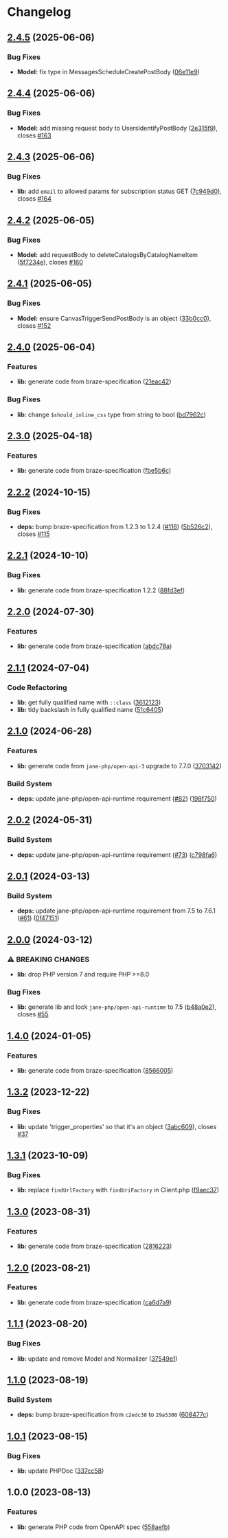 # Changelog

## [2.4.5](https://github.com/braze-community/braze-php/compare/v2.4.4...v2.4.5) (2025-06-06)


### Bug Fixes

* **Model:** fix type in MessagesScheduleCreatePostBody ([06e11e9](https://github.com/braze-community/braze-php/commit/06e11e96f5aacc61ce34305f9d75c9edc217a37b))

## [2.4.4](https://github.com/braze-community/braze-php/compare/v2.4.3...v2.4.4) (2025-06-06)


### Bug Fixes

* **Model:** add missing request body to UsersIdentifyPostBody ([2e315f9](https://github.com/braze-community/braze-php/commit/2e315f9609f66c6a5dba42cd06c7fcf9404f0eed)), closes [#163](https://github.com/braze-community/braze-php/issues/163)

## [2.4.3](https://github.com/braze-community/braze-php/compare/v2.4.2...v2.4.3) (2025-06-06)


### Bug Fixes

* **lib:** add `email` to allowed params for subscription status GET ([7c949d0](https://github.com/braze-community/braze-php/commit/7c949d03187f2d0c53cfab944538ead2f7893303)), closes [#164](https://github.com/braze-community/braze-php/issues/164)

## [2.4.2](https://github.com/braze-community/braze-php/compare/v2.4.1...v2.4.2) (2025-06-05)


### Bug Fixes

* **Model:** add requestBody to deleteCatalogsByCatalogNameItem ([5f7234e](https://github.com/braze-community/braze-php/commit/5f7234eeb62a3173e698b769911efb265050bc66)), closes [#160](https://github.com/braze-community/braze-php/issues/160)

## [2.4.1](https://github.com/braze-community/braze-php/compare/v2.4.0...v2.4.1) (2025-06-05)


### Bug Fixes

* **Model:** ensure CanvasTriggerSendPostBody is an object ([33b0cc0](https://github.com/braze-community/braze-php/commit/33b0cc00750cf14dd72d351f852a2540f11e875d)), closes [#152](https://github.com/braze-community/braze-php/issues/152)

## [2.4.0](https://github.com/braze-community/braze-php/compare/v2.3.0...v2.4.0) (2025-06-04)


### Features

* **lib:** generate code from braze-specification ([21eac42](https://github.com/braze-community/braze-php/commit/21eac42f5672c27ffcc98a85b64c32369271c9f0))


### Bug Fixes

* **lib:** change `$should_inline_css` type from string to bool ([bd7962c](https://github.com/braze-community/braze-php/commit/bd7962cdb12d0f8377c0c8d8b948ff77ca2b6799))

## [2.3.0](https://github.com/braze-community/braze-php/compare/v2.2.2...v2.3.0) (2025-04-18)


### Features

* **lib:** generate code from braze-specification ([fbe5b6c](https://github.com/braze-community/braze-php/commit/fbe5b6cd61cb6ab83e65a65813709fd1f90a0756))

## [2.2.2](https://github.com/braze-community/braze-php/compare/v2.2.1...v2.2.2) (2024-10-15)


### Bug Fixes

* **deps:** bump braze-specification from 1.2.3 to 1.2.4 ([#116](https://github.com/braze-community/braze-php/issues/116)) ([5b526c2](https://github.com/braze-community/braze-php/commit/5b526c26328d0dea74f573bb93952c6f61387e7f)), closes [#115](https://github.com/braze-community/braze-php/issues/115)

## [2.2.1](https://github.com/braze-community/braze-php/compare/v2.2.0...v2.2.1) (2024-10-10)


### Bug Fixes

* **lib:** generate code from braze-specification 1.2.2 ([88fd3ef](https://github.com/braze-community/braze-php/commit/88fd3ef72e3c2596404829e8b79ae30f2702bcf2))

## [2.2.0](https://github.com/braze-community/braze-php/compare/v2.1.1...v2.2.0) (2024-07-30)


### Features

* **lib:** generate code from braze-specification ([abdc78a](https://github.com/braze-community/braze-php/commit/abdc78abd9dd91a6646a3fa22ec2e88c2f75d129))

## [2.1.1](https://github.com/braze-community/braze-php/compare/v2.1.0...v2.1.1) (2024-07-04)


### Code Refactoring

* **lib:** get fully qualified name with `::class` ([3612123](https://github.com/braze-community/braze-php/commit/3612123ab1f8b83584072bd4228ba6504b20aeb7))
* **lib:** tidy backslash in fully qualified name ([51c6405](https://github.com/braze-community/braze-php/commit/51c64052592910c7ddbd6ff39bfff47c4650bfeb))

## [2.1.0](https://github.com/braze-community/braze-php/compare/v2.0.2...v2.1.0) (2024-06-28)


### Features

* **lib:** generate code from `jane-php/open-api-3` upgrade to 7.7.0 ([3703142](https://github.com/braze-community/braze-php/commit/37031428b94a88a9a4b2f6a8795b18ae65d57644))


### Build System

* **deps:** update jane-php/open-api-runtime requirement ([#82](https://github.com/braze-community/braze-php/issues/82)) ([198f750](https://github.com/braze-community/braze-php/commit/198f750b110f305e1a273dd0740c6e8cb10e16f1))

## [2.0.2](https://github.com/braze-community/braze-php/compare/v2.0.1...v2.0.2) (2024-05-31)


### Build System

* **deps:** update jane-php/open-api-runtime requirement ([#73](https://github.com/braze-community/braze-php/issues/73)) ([c798fa6](https://github.com/braze-community/braze-php/commit/c798fa6a9f45fdd03f1c6c76cdc8f97151ed1d55))

## [2.0.1](https://github.com/braze-community/braze-php/compare/v2.0.0...v2.0.1) (2024-03-13)


### Build System

* **deps:** update jane-php/open-api-runtime requirement from 7.5 to 7.6.1 ([#61](https://github.com/braze-community/braze-php/issues/61)) ([0f47151](https://github.com/braze-community/braze-php/commit/0f4715188f8d93109d36897719d54a8dbdd89c3d))

## [2.0.0](https://github.com/braze-community/braze-php/compare/v1.4.0...v2.0.0) (2024-03-12)


### ⚠ BREAKING CHANGES

* **lib:** drop PHP version 7 and require PHP >=8.0


### Bug Fixes

* **lib:** generate lib and lock `jane-php/open-api-runtime` to 7.5 ([b48a0e2](https://github.com/braze-community/braze-php/commit/b48a0e2a0070082ef2c3f8b9d48c94f80432f92d)), closes [#55](https://github.com/braze-community/braze-php/issues/55)

## [1.4.0](https://github.com/braze-community/braze-php/compare/v1.3.2...v1.4.0) (2024-01-05)


### Features

* **lib:** generate code from braze-specification ([8566005](https://github.com/braze-community/braze-php/commit/8566005bfe84e4297fb6316c4401ebc24de0014d))

## [1.3.2](https://github.com/braze-community/braze-php/compare/v1.3.1...v1.3.2) (2023-12-22)


### Bug Fixes

* **lib:** update 'trigger_properties' so that it's an object ([3abc609](https://github.com/braze-community/braze-php/commit/3abc6097ef37eba3a58bcbcda358d73109541cfb)), closes [#37](https://github.com/braze-community/braze-php/issues/37)

## [1.3.1](https://github.com/braze-community/braze-php/compare/v1.3.0...v1.3.1) (2023-10-09)


### Bug Fixes

* **lib:** replace `findUrlFactory` with `findUriFactory` in Client.php ([f9aec37](https://github.com/braze-community/braze-php/commit/f9aec37398220f0627ff3efea7f31a300e51f721))

## [1.3.0](https://github.com/braze-community/braze-php/compare/v1.2.0...v1.3.0) (2023-08-31)


### Features

* **lib:** generate code from braze-specification ([2816223](https://github.com/braze-community/braze-php/commit/281622366f5c64529a336f4870779609ac694a25))

## [1.2.0](https://github.com/braze-community/braze-php/compare/v1.1.1...v1.2.0) (2023-08-21)


### Features

* **lib:** generate code from braze-specification ([ca6d7a9](https://github.com/braze-community/braze-php/commit/ca6d7a9216541d8c16702b85b6b9f270469616cc))

## [1.1.1](https://github.com/braze-community/braze-php/compare/v1.1.0...v1.1.1) (2023-08-20)


### Bug Fixes

* **lib:** update and remove Model and Normalizer ([37549e1](https://github.com/braze-community/braze-php/commit/37549e1cd1931b21b025521f3559eb88153a644d))

## [1.1.0](https://github.com/braze-community/braze-php/compare/v1.0.1...v1.1.0) (2023-08-19)


### Build System

* **deps:** bump braze-specification from `c2edc38` to `29a5300` ([608477c](https://github.com/braze-community/braze-php/commit/608477ce58c97c133edcd27658a278ce7f3ddf68))

## [1.0.1](https://github.com/braze-community/braze-php/compare/v1.0.0...v1.0.1) (2023-08-15)


### Bug Fixes

* **lib:** update PHPDoc ([337cc58](https://github.com/braze-community/braze-php/commit/337cc5824601cbfc227a8af177413ba74346c33a))

## 1.0.0 (2023-08-13)


### Features

* **lib:** generate PHP code from OpenAPI spec ([558aefb](https://github.com/braze-community/braze-php/commit/558aefb91e58c314f5b4a6b545fc0d0b5f325461))
